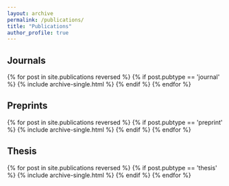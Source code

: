 ```yaml
---
layout: archive
permalink: /publications/
title: "Publications"
author_profile: true
---
```


<h2>Journals</h2>
  {% for post in site.publications reversed %} 
    {% if post.pubtype == 'journal' %} 
      {% include archive-single.html %} 
    {% endif %}
  {% endfor %}

<h2>Preprints</h2>
  {% for post in site.publications reversed %} 
    {% if post.pubtype == 'preprint' %} 
      {% include archive-single.html %} 
    {% endif %}
  {% endfor %}

<h2>Thesis</h2>
  {% for post in site.publications reversed %} 
    {% if post.pubtype == 'thesis' %} 
      {% include archive-single.html %} 
    {% endif %}
  {% endfor %}
